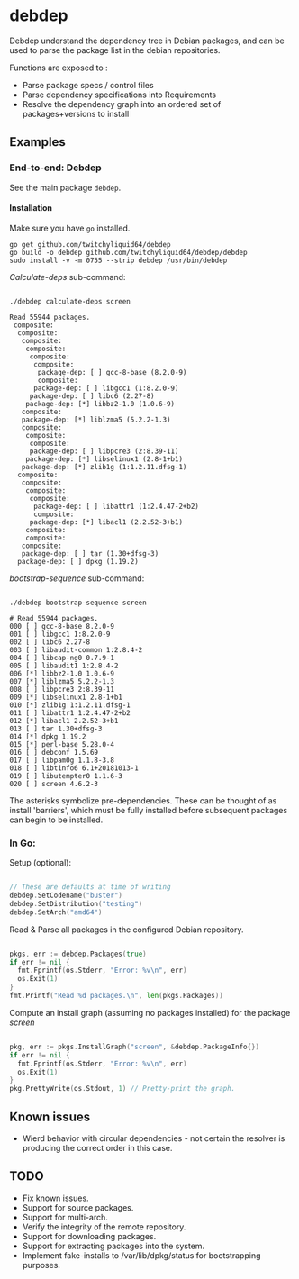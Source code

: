 # debdep

Debdep understand the dependency tree in Debian packages, and can be used to parse the package list
in the debian repositories.

Functions are exposed to :

 * Parse package specs / control files
 * Parse dependency specifications into Requirements
 * Resolve the dependency graph into an ordered set of packages+versions to install

## Examples

### End-to-end: Debdep

See the main package `debdep`.

#### Installation

Make sure you have `go` installed.

```shell
go get github.com/twitchyliquid64/debdep
go build -o debdep github.com/twitchyliquid64/debdep/debdep
sudo install -v -m 0755 --strip debdep /usr/bin/debdep
```


*Calculate-deps* sub-command:

```shell

./debdep calculate-deps screen

Read 55944 packages.
 composite:
  composite:
   composite:
    composite:
     composite:
      composite:
       package-dep: [ ] gcc-8-base (8.2.0-9)
       composite:
      package-dep: [ ] libgcc1 (1:8.2.0-9)
     package-dep: [ ] libc6 (2.27-8)
    package-dep: [*] libbz2-1.0 (1.0.6-9)
   composite:
   package-dep: [*] liblzma5 (5.2.2-1.3)
   composite:
    composite:
     composite:
     package-dep: [ ] libpcre3 (2:8.39-11)
    package-dep: [*] libselinux1 (2.8-1+b1)
   package-dep: [*] zlib1g (1:1.2.11.dfsg-1)
  composite:
   composite:
    composite:
     composite:
      package-dep: [ ] libattr1 (1:2.4.47-2+b2)
      composite:
     package-dep: [*] libacl1 (2.2.52-3+b1)
    composite:
    composite:
   composite:
   package-dep: [ ] tar (1.30+dfsg-3)
  package-dep: [ ] dpkg (1.19.2)
```

*bootstrap-sequence* sub-command:

```shell

./debdep bootstrap-sequence screen

# Read 55944 packages.
000 [ ] gcc-8-base 8.2.0-9
001 [ ] libgcc1 1:8.2.0-9
002 [ ] libc6 2.27-8
003 [ ] libaudit-common 1:2.8.4-2
004 [ ] libcap-ng0 0.7.9-1
005 [ ] libaudit1 1:2.8.4-2
006 [*] libbz2-1.0 1.0.6-9
007 [*] liblzma5 5.2.2-1.3
008 [ ] libpcre3 2:8.39-11
009 [*] libselinux1 2.8-1+b1
010 [*] zlib1g 1:1.2.11.dfsg-1
011 [ ] libattr1 1:2.4.47-2+b2
012 [*] libacl1 2.2.52-3+b1
013 [ ] tar 1.30+dfsg-3
014 [*] dpkg 1.19.2
015 [*] perl-base 5.28.0-4
016 [ ] debconf 1.5.69
017 [ ] libpam0g 1.1.8-3.8
018 [ ] libtinfo6 6.1+20181013-1
019 [ ] libutempter0 1.1.6-3
020 [ ] screen 4.6.2-3

```

The asterisks symbolize pre-dependencies. These can be thought of as install 'barriers', which must be fully
installed before subsequent packages can begin to be installed.


### In Go:

Setup (optional):

```go

// These are defaults at time of writing
debdep.SetCodename("buster")
debdep.SetDistribution("testing")
debdep.SetArch("amd64")
```

Read & Parse all packages in the configured Debian repository.

```go

pkgs, err := debdep.Packages(true)
if err != nil {
  fmt.Fprintf(os.Stderr, "Error: %v\n", err)
  os.Exit(1)
}
fmt.Printf("Read %d packages.\n", len(pkgs.Packages))
```

Compute an install graph (assuming no packages installed) for the package *screen*

```go

pkg, err := pkgs.InstallGraph("screen", &debdep.PackageInfo{})
if err != nil {
  fmt.Fprintf(os.Stderr, "Error: %v\n", err)
  os.Exit(1)
}
pkg.PrettyWrite(os.Stdout, 1) // Pretty-print the graph.
```

## Known issues

 * Wierd behavior with circular dependencies - not certain the resolver is producing the correct order in this case.

## TODO

 * Fix known issues.
 * Support for source packages.
 * Support for multi-arch.
 * Verify the integrity of the remote repository.
 * Support for downloading packages.
 * Support for extracting packages into the system.
 * Implement fake-installs to /var/lib/dpkg/status for bootstrapping purposes.
